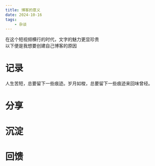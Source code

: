 ```yaml
---
title: 博客的意义
date: 2024-10-16
tags:
    - 杂谈
---
```

  在这个短视频横行的时代，文字的魅力更显珍贵  
  以下便是我想要创建自己博客的原因
# 记录
人生苦短，总要留下一些痕迹。岁月如梭，总要留下一些痕迹来回味曾经。
# 分享
# 沉淀
# 回馈
